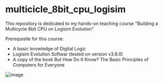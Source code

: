 # multicicle_8bit_cpu_logisim
This repository is dedicated to my hands-on teaching course "Building a Multicycle 8bit CPU on Logisim Evolution"

Prerequisite for this course:
- A basic knowledge of Digital Logic
- Logisim Evolution Softwar (tested on version v3.8.0)
- A copy of the book But How Do It Know? The Basic Principles of Computers for Everyone

![image](https://github.com/juancolonna/multicicle_8bit_cpu_logisim/assets/6243522/bfae6cf5-fc12-4a75-850f-811c7ebbafc8)

